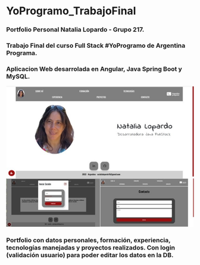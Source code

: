 # YoProgramo_TrabajoFinal
### Portfolio Personal Natalia Lopardo - Grupo 217.
### Trabajo Final del curso Full Stack #YoProgramo de Argentina Programa. 
### Aplicacion Web desarrolada en Angular, Java Spring Boot y MySQL.
![Pantallas](https://github.com/lailatan/YoProgramo_TrabajoFinal/blob/main/pantallas_portfolio.jpg)
### Portfolio con datos personales, formación, experiencia, tecnologías manejadas y proyectos realizados. Con login (validación usuario) para poder editar los datos en la DB.

